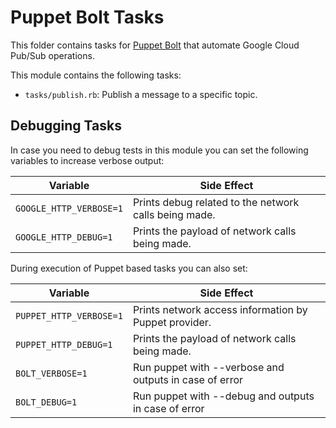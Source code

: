 # Puppet Bolt Tasks

This folder contains tasks for [Puppet Bolt][puppet-bolt] that automate
Google Cloud Pub/Sub operations.

This module contains the following tasks:

- `tasks/publish.rb`:
  Publish a message to a specific topic.

## Debugging Tasks

In case you need to debug tests in this module you can set the following
variables to increase verbose output:

Variable                | Side Effect
------------------------|---------------------------------------------------
`GOOGLE_HTTP_VERBOSE=1` | Prints debug related to the network calls being made.
`GOOGLE_HTTP_DEBUG=1`   | Prints the payload of network calls being made.

During execution of Puppet based tasks you can also set:

Variable                | Side Effect
------------------------|---------------------------------------------------
`PUPPET_HTTP_VERBOSE=1` | Prints network access information by Puppet provider.
`PUPPET_HTTP_DEBUG=1`   | Prints the payload of network calls being made.
`BOLT_VERBOSE=1`        | Run puppet with --verbose and outputs in case of error
`BOLT_DEBUG=1`          | Run puppet with --debug and outputs in case of error


[puppet-bolt]: https://puppet.com/docs/bolt/
